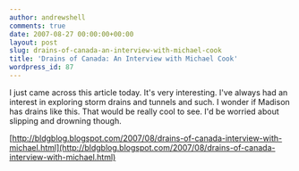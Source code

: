 ```yaml
---
author: andrewshell
comments: true
date: 2007-08-27 00:00:00+00:00
layout: post
slug: drains-of-canada-an-interview-with-michael-cook
title: 'Drains of Canada: An Interview with Michael Cook'
wordpress_id: 87
---
```


I just came across this article today. It's very interesting. I've always had an interest in exploring storm drains and tunnels and such. I wonder if Madison has drains like this. That would be really cool to see. I'd be worried about slipping and drowning though.

[http://bldgblog.blogspot.com/2007/08/drains-of-canada-interview-with-michael.html](http://bldgblog.blogspot.com/2007/08/drains-of-canada-interview-with-michael.html)
